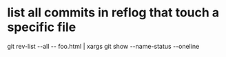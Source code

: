 # list all commits in reflog that touch a specific file
git rev-list --all -- foo.html | xargs git show --name-status --oneline

